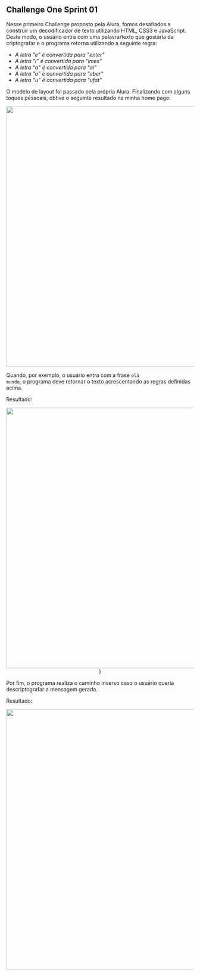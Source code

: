 ## Challenge One Sprint 01

Nesse primeiro Challenge proposto pela Alura, fomos desafiados a construir um decodificador de texto utilizando HTML, CSS3 e JavaScript. 
Deste modo, o usuário entra com uma palavra/texto que gostaria de criptografar e o programa retorna utilizando a seguinte regra:

<ul>
<li><em>A letra "e" é convertida para "enter"</br>
<li>A letra "i" é convertida para "imes"</br>
<li>A letra "a" é convertida para "ai"</br>
<li>A letra "o" é convertida para "ober"</br>
<li>A letra "u" é convertida para "ufat"</em></br>
</ul>

O modelo de layout foi passado pela própria Alura. Finalizando com alguns toques pessoais, obtive o seguinte resultado na minha home page:

<div align="center">
<img src="https://user-images.githubusercontent.com/128440501/231805061-138e793b-35a7-4d88-92ad-2c9fad4bacb4.PNG" width="700" />
</div>

Quando, por exemplo, o usuário entra com a frase <code>olá mundo</code>, o programa deve retornar o texto acrescentando as regras definidas acima.

Resultado:

<div align="center">
<img src="https://user-images.githubusercontent.com/128440501/231805832-07a6790e-be66-4759-b743-07d79946fbd1.PNG" width="700"  />)
</div>

Por fim, o programa realiza o caminho inverso caso o usuário queria descriptografar a mensagem gerada.

Resultado:

<div align="center">
<img src="https://user-images.githubusercontent.com/128440501/231807578-1ac29a93-dc29-4e18-a4e0-87726a81e3b6.PNG" width="700" />
</div>
